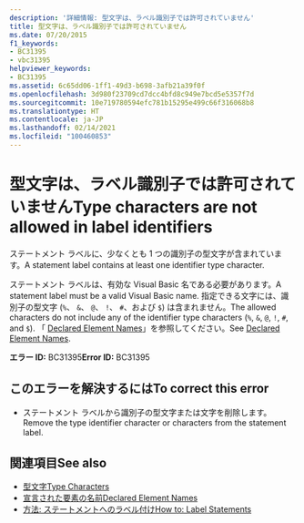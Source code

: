 ```yaml
---
description: '詳細情報: 型文字は、ラベル識別子では許可されていません'
title: 型文字は、ラベル識別子では許可されていません
ms.date: 07/20/2015
f1_keywords:
- BC31395
- vbc31395
helpviewer_keywords:
- BC31395
ms.assetid: 6c65dd06-1ff1-49d3-b698-3afb21a39f0f
ms.openlocfilehash: 3d980f23709cd7dcc4bfd8c949e7bcd5e5357f7d
ms.sourcegitcommit: 10e719780594efc781b15295e499c66f316068b8
ms.translationtype: HT
ms.contentlocale: ja-JP
ms.lasthandoff: 02/14/2021
ms.locfileid: "100460853"
---
```

# <a name="type-characters-are-not-allowed-in-label-identifiers"></a><span data-ttu-id="ba1ae-103">型文字は、ラベル識別子では許可されていません</span><span class="sxs-lookup"><span data-stu-id="ba1ae-103">Type characters are not allowed in label identifiers</span></span>

<span data-ttu-id="ba1ae-104">ステートメント ラベルに、少なくとも 1 つの識別子の型文字が含まれています。</span><span class="sxs-lookup"><span data-stu-id="ba1ae-104">A statement label contains at least one identifier type character.</span></span>  
  
 <span data-ttu-id="ba1ae-105">ステートメント ラベルは、有効な Visual Basic 名である必要があります。</span><span class="sxs-lookup"><span data-stu-id="ba1ae-105">A statement label must be a valid Visual Basic name.</span></span> <span data-ttu-id="ba1ae-106">指定できる文字には、識別子の型文字 (`%`、 `&`、 `@`、 `!`、 `#`、および `$`) は含まれません。</span><span class="sxs-lookup"><span data-stu-id="ba1ae-106">The allowed characters do not include any of the identifier type characters (`%`, `&`, `@`, `!`, `#`, and `$`).</span></span> <span data-ttu-id="ba1ae-107">「 [Declared Element Names](../programming-guide/language-features/declared-elements/declared-element-names.md)」を参照してください。</span><span class="sxs-lookup"><span data-stu-id="ba1ae-107">See [Declared Element Names](../programming-guide/language-features/declared-elements/declared-element-names.md).</span></span>  
  
 <span data-ttu-id="ba1ae-108">**エラー ID:** BC31395</span><span class="sxs-lookup"><span data-stu-id="ba1ae-108">**Error ID:** BC31395</span></span>  
  
## <a name="to-correct-this-error"></a><span data-ttu-id="ba1ae-109">このエラーを解決するには</span><span class="sxs-lookup"><span data-stu-id="ba1ae-109">To correct this error</span></span>  
  
- <span data-ttu-id="ba1ae-110">ステートメント ラベルから識別子の型文字または文字を削除します。</span><span class="sxs-lookup"><span data-stu-id="ba1ae-110">Remove the type identifier character or characters from the statement label.</span></span>  
  
## <a name="see-also"></a><span data-ttu-id="ba1ae-111">関連項目</span><span class="sxs-lookup"><span data-stu-id="ba1ae-111">See also</span></span>

- [<span data-ttu-id="ba1ae-112">型文字</span><span class="sxs-lookup"><span data-stu-id="ba1ae-112">Type Characters</span></span>](../programming-guide/language-features/data-types/type-characters.md)
- [<span data-ttu-id="ba1ae-113">宣言された要素の名前</span><span class="sxs-lookup"><span data-stu-id="ba1ae-113">Declared Element Names</span></span>](../programming-guide/language-features/declared-elements/declared-element-names.md)
- [<span data-ttu-id="ba1ae-114">方法: ステートメントへのラベル付け</span><span class="sxs-lookup"><span data-stu-id="ba1ae-114">How to: Label Statements</span></span>](../programming-guide/program-structure/how-to-label-statements.md)
